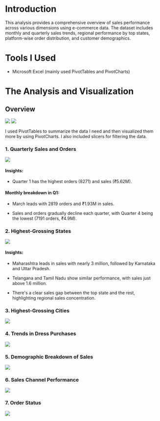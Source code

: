 # Introduction
This analysis provides a comprehensive overview of sales performance across various dimensions using e-commerce data. The dataset includes monthly and quarterly sales trends, regional performance by top states, platform-wise order distribution, and customer demographics.

# Tools I Used
- Microsoft Excel (mainly used PivotTables and PivotCharts)

# The Analysis and Visualization
## Overview
![](assets\overview_1.png)
![](assets\overview_2.png)

I used PivotTables to summarize the data I need and then visualized them more by using PivotCharts. I also included slicers for filtering the data.

### 1. Quarterly Sales and Orders
![](assets\quarterly_sales_orders.png)
#### Insights:
- Quarter 1 has the highest orders (8271) and sales (₹5.62M).

#### Monthly breakdown in Q1:
- March leads with 2819 orders and ₹1.93M in sales.

- Sales and orders gradually decline each quarter, with Quarter 4 being the lowest (7191 orders, ₹4.9M).

### 2. Highest-Grossing States
![](assets\top_5_states.png)
#### Insights:
- Maharashtra leads in sales with nearly 3 million, followed by Karnataka and Uttar Pradesh.

- Telangana and Tamil Nadu show similar performance, with sales just above 1.6 million.

- There's a clear sales gap between the top state and the rest, highlighting regional sales concentration.

### 3. Highest-Grossing Cities
![](assets\top_5_cities.png)

### 4. Trends in Dress Purchases
![](assets\trends_dress_orders.png)

### 5. Demographic Breakdown of Sales
![](assets\sales_age_group_gender.png)

### 6. Sales Channel Performance
![](assets\orders_channel_wise.png)

### 7. Order Status
![](assets\order_status.png)